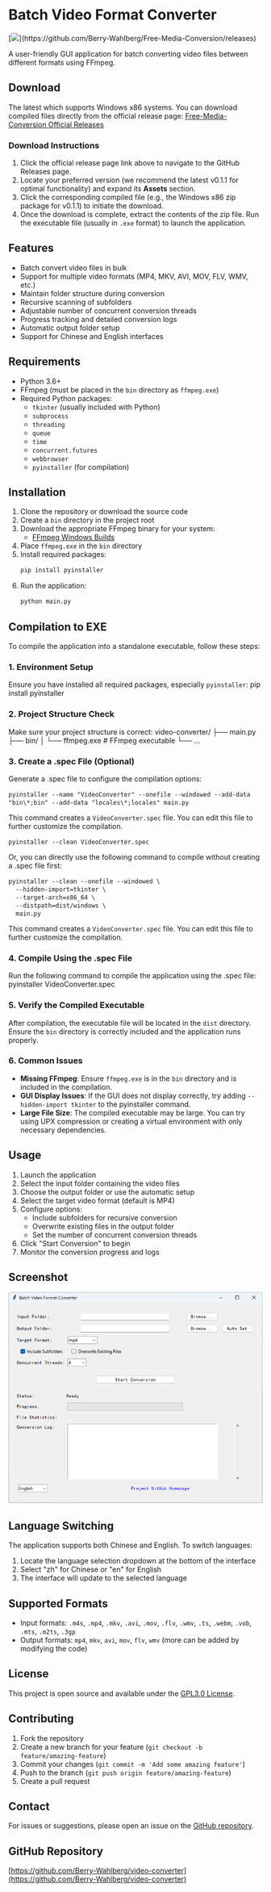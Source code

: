 # Batch Video Format Converter
[![]("https://img.shields.io/badge/OS-Windows-green?logo=windows")](https://github.com/Berry-Wahlberg/Free-Media-Conversion/releases)


A user-friendly GUI application for batch converting video files between different formats using FFmpeg.


## Download 
The latest which supports Windows x86 systems. You can download compiled files directly from the official release page: [Free-Media-Conversion Official Releases](https://github.com/Berry-Wahlberg/Free-Media-Conversion/releases)

### Download Instructions
1. Click the official release page link above to navigate to the GitHub Releases page.  
2. Locate your preferred version (we recommend the latest v0.1.1 for optimal functionality) and expand its **Assets** section.  
3. Click the corresponding compiled file (e.g., the Windows x86 zip package for v0.1.1) to initiate the download.  
4. Once the download is complete, extract the contents of the zip file. Run the executable file (usually in `.exe` format) to launch the application.


## Features

- Batch convert video files in bulk
- Support for multiple video formats (MP4, MKV, AVI, MOV, FLV, WMV, etc.)
- Maintain folder structure during conversion
- Recursive scanning of subfolders
- Adjustable number of concurrent conversion threads
- Progress tracking and detailed conversion logs
- Automatic output folder setup
- Support for Chinese and English interfaces

## Requirements

- Python 3.6+
- FFmpeg (must be placed in the `bin` directory as `ffmpeg.exe`)
- Required Python packages:
  - `tkinter` (usually included with Python)
  - `subprocess`
  - `threading`
  - `queue`
  - `time`
  - `concurrent.futures`
  - `webbrowser`
  - `pyinstaller` (for compilation)

## Installation

1. Clone the repository or download the source code
2. Create a `bin` directory in the project root
3. Download the appropriate FFmpeg binary for your system:
   - [FFmpeg Windows Builds](https://ffmpeg.zeranoe.com/builds/)
4. Place `ffmpeg.exe` in the `bin` directory
5. Install required packages:
   ```bash
   pip install pyinstaller
   ```
6. Run the application:
   ```bash
   python main.py
   ```

## Compilation to EXE

To compile the application into a standalone executable, follow these steps:

### 1. Environment Setup

Ensure you have installed all required packages, especially `pyinstaller`:
pip install pyinstaller
### 2. Project Structure Check

Make sure your project structure is correct:
video-converter/
├── main.py
├── bin/
│   └── ffmpeg.exe  # FFmpeg executable
└── ...
### 3. Create a .spec File (Optional)

Generate a .spec file to configure the compilation options:

```
pyinstaller --name "VideoConverter" --onefile --windowed --add-data "bin\*;bin" --add-data "locales\*;locales" main.py
```

This command creates a `VideoConverter.spec` file. You can edit this file to further customize the compilation.

```
pyinstaller --clean VideoConverter.spec
```

Or, you can directly use the following command to compile without creating a .spec file first:
```
pyinstaller --clean --onefile --windowed \
  --hidden-import=tkinter \
  --target-arch=x86_64 \
  --distpath=dist/windows \
  main.py
```
This command creates a `VideoConverter.spec` file. You can edit this file to further customize the compilation.

### 4. Compile Using the .spec File

Run the following command to compile the application using the .spec file:
pyinstaller VideoConverter.spec
### 5. Verify the Compiled Executable

After compilation, the executable file will be located in the `dist` directory. Ensure the `bin` directory is correctly included and the application runs properly.

### 6. Common Issues

- **Missing FFmpeg**: Ensure `ffmpeg.exe` is in the `bin` directory and is included in the compilation.
- **GUI Display Issues**: If the GUI does not display correctly, try adding `--hidden-import tkinter` to the pyinstaller command.
- **Large File Size**: The compiled executable may be large. You can try using UPX compression or creating a virtual environment with only necessary dependencies.

## Usage

1. Launch the application
2. Select the input folder containing the video files
3. Choose the output folder or use the automatic setup
4. Select the target video format (default is MP4)
5. Configure options:
   - Include subfolders for recursive conversion
   - Overwrite existing files in the output folder
   - Set the number of concurrent conversion threads
6. Click "Start Conversion" to begin
7. Monitor the conversion progress and logs

## Screenshot

![Application Screenshot](docs/screenshot.png)

## Language Switching

The application supports both Chinese and English. To switch languages:
1. Locate the language selection dropdown at the bottom of the interface
2. Select "zh" for Chinese or "en" for English
3. The interface will update to the selected language

## Supported Formats

- Input formats: `.m4s`, `.mp4`, `.mkv`, `.avi`, `.mov`, `.flv`, `.wmv`, `.ts`, `.webm`, `.vob`, `.mts`, `.m2ts`, `.3gp`
- Output formats: `mp4`, `mkv`, `avi`, `mov`, `flv`, `wmv` (more can be added by modifying the code)

## License

This project is open source and available under the [GPL3.0 License](LICENSE).

## Contributing

1. Fork the repository
2. Create a new branch for your feature (`git checkout -b feature/amazing-feature`)
3. Commit your changes (`git commit -m 'Add some amazing feature'`)
4. Push to the branch (`git push origin feature/amazing-feature`)
5. Create a pull request

## Contact

For issues or suggestions, please open an issue on the [GitHub repository](https://github.com/Berry-Wahlberg/video-converter).

## GitHub Repository

[https://github.com/Berry-Wahlberg/video-converter](https://github.com/Berry-Wahlberg/video-converter)
